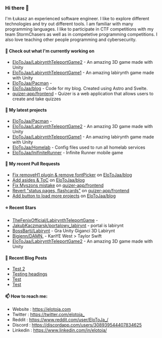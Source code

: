 ### Hi there 👋

I'm Łukasz an experienced software engineer. I like to explore different technologies and try out different tools. I am familiar with many programming languages. I like to participate in CTF competitions with my team StormChasers as well as in competetive programming competitions. I also love teaching other people programming and cybersecurity.

#### 👷 Check out what I'm currently working on

- [EloToJaa/LabirynthTeleportGame2](https://github.com/EloToJaa/LabirynthTeleportGame2) - An amazing 3D game made with Unity
- [EloToJaa/LabirynthTeleportGame1](https://github.com/EloToJaa/LabirynthTeleportGame1) - An amazing labirynth game made with Unity
- [EloToJaa/Pacman](https://github.com/EloToJaa/Pacman) - 
- [EloToJaa/blog](https://github.com/EloToJaa/blog) - Code for my blog. Created using Astro and Svelte.
- [quizer-app/frontend](https://github.com/quizer-app/frontend) - Quizer is a web application that allows users to create and take quizzes

#### 🌱 My latest projects

- [EloToJaa/Pacman](https://github.com/EloToJaa/Pacman) - 
- [EloToJaa/LabirynthTeleportGame2](https://github.com/EloToJaa/LabirynthTeleportGame2) - An amazing 3D game made with Unity
- [EloToJaa/LabirynthTeleportGame1](https://github.com/EloToJaa/LabirynthTeleportGame1) - An amazing labirynth game made with Unity
- [EloToJaa/Homelab](https://github.com/EloToJaa/Homelab) - Config files used to run all homelab services
- [EloToJaa/InifiniteRunner](https://github.com/EloToJaa/InifiniteRunner) - Infinite Runner mobile game

#### 🔨 My recent Pull Requests

- [Fix removeH1 plugin &amp; remove fontPicker](https://github.com/EloToJaa/blog/pull/60) on [EloToJaa/blog](https://github.com/EloToJaa/blog)
- [Add asides &amp; ToC](https://github.com/EloToJaa/blog/pull/59) on [EloToJaa/blog](https://github.com/EloToJaa/blog)
- [Fix Myszons mistake](https://github.com/quizer-app/frontend/pull/37) on [quizer-app/frontend](https://github.com/quizer-app/frontend)
- [Revert &#34;status pages, flashcards&#34;](https://github.com/quizer-app/frontend/pull/36) on [quizer-app/frontend](https://github.com/quizer-app/frontend)
- [Add button to load more projects](https://github.com/EloToJaa/blog/pull/40) on [EloToJaa/blog](https://github.com/EloToJaa/blog)

#### ⭐ Recent Stars

- [TheFenixOfficial/LabirynthTeleportGame](https://github.com/TheFenixOfficial/LabirynthTeleportGame) - 
- [JakubKaczmarsk/portalowy_labirynt](https://github.com/JakubKaczmarsk/portalowy_labirynt) - portal is labirynt
- [BossBarti/Labirynt](https://github.com/BossBarti/Labirynt) - Gra Unity Giganci 3D Labirynt
- [Bigienn/DAMN.](https://github.com/Bigienn/DAMN.) - KanYE West &gt; Taylor Swift
- [EloToJaa/LabirynthTeleportGame2](https://github.com/EloToJaa/LabirynthTeleportGame2) - An amazing 3D game made with Unity

#### 📰 Recent Blog Posts

- [Test 2](https://elotoja.com/blog/test2/)
- [Testing headings](https://elotoja.com/blog/headings/)
- [Test](https://elotoja.com/blog/test-copy/)
- [Test](https://elotoja.com/blog/test/)

#### 📫 How to reach me:
  - Website   : <https://elotoja.com>
  - Twitter   : <https://twitter.com/elotoja_>
  - Reddit    : <https://www.reddit.com/user/EloToJa_/>
  - Discord   : <https://discordapp.com/users/308939544407834625>
  - Linkedin  : <https://www.linkedin.com/in/elotoja/>
